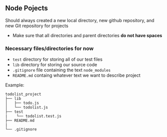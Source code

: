 ## Node Pojects ##
Should always created a new local directory, new github repository, and new Git repository for projects
- Make sure that all directories and parent directories **do not have spaces**

### Necessary files/directories for now ###
- `test` directory for storing all of our test files
- `lib` directory for storing our source code
- `.gitignore` file containing the text `node_modules`
- `README.md` containg whatever text we want to describe project

Example:
```
todolist_project
├── lib
│   ├── todo.js
│   └── todolist.js
├── test
|    └── todolist.test.js
├── README.md
|
└── .gitignore
```
